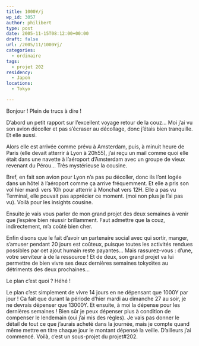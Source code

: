 ```yaml
---
title: 1000¥/j
wp_id: 3057
author: philibert
type: post
date: 2005-11-15T08:12:00+00:00
draft: false
url: /2005/11/1000¥j/
categories:
  - ordinaire
tags:
  - projet 202
residency:
  - Japon
locations:
  - Tokyo

---
```

Bonjour ! Plein de trucs à dire ! 

D&rsquo;abord un petit rapport sur l&rsquo;excellent voyage retour de la couz&#8230; Moi j&rsquo;ai vu son avion décoller et pas s&rsquo;écraser au décollage, donc j&rsquo;étais bien tranquille. Et elle aussi. 

Alors elle est arrivée comme prévu à Amsterdam, puis, à minuit heure de Paris (elle devait atterrir à Lyon à 20h55), j&rsquo;ai reçu un mail comme quoi elle était dans une navette à l&rsquo;aéroport d&rsquo;Amsterdam avec un groupe de vieux revenant du Pérou&#8230; Très mystérieuse la cousine. 

Bref, en fait son avion pour Lyon n&rsquo;a pas pu décoller, donc ils l&rsquo;ont logée dans un hôtel à l&rsquo;aéroport comme ça arrive fréquemment. Et elle a pris son vol hier mardi vers 10h pour atterrir à Monchat vers 12H. Elle a pas vu Terminal, elle pouvait pas apprécier ce moment. (moi non plus je l&rsquo;ai pas vu). Voilà pour les insights cousine.

Ensuite je vais vous parler de mon grand projet des deux semaines à venir que j&rsquo;espère bien réussir brillamment. Faut admettre que la couz, indirectement, m&rsquo;a coûté bien cher. 

Enfin disons que le fait d&rsquo;avoir un partenaire social avec qui sortir, manger, s&rsquo;amuser pendant 20 jours est coûteux, puisque toutes les activités rendues possibles par cet ajout humain reste payantes&#8230; Mais rassurez-vous : d&rsquo;une, votre serviteur à de la ressource ! Et de deux, son grand projet va lui permettre de bien vivre ses deux dernières semaines tokyoïtes au détriments des deux prochaines&#8230;

Le plan c&rsquo;est quoi ? Héhé !

Le plan c&rsquo;est simplement de vivre 14 jours en ne dépensant que 1000Y par jour ! Ca fait que durant la période d&rsquo;hier mardi au dimanche 27 au soir, je ne devrais dépenser que 13000Y. Et ensuite, à moi la dépense pour les dernières semaines ! Bien sûr je peux dépenser plus à condition de compenser le lendemain (oui j&rsquo;ai mis des règles). Je vais pas donner le détail de tout ce que j&rsquo;aurais acheté dans la journée, mais je compte quand même mettre en titre chaque jour le montant dépensé la veille. D&rsquo;ailleurs j&rsquo;ai commencé. Voilà, c&rsquo;est un sous-projet du projet#202.